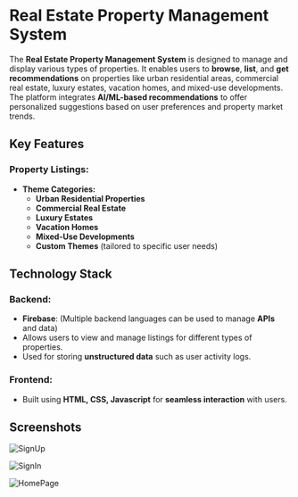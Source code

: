 
# Real Estate Property Management System

The **Real Estate Property Management System** is designed to manage and display various types of properties. It enables users to **browse**, **list**, and **get recommendations** on properties like urban residential areas, commercial real estate, luxury estates, vacation homes, and mixed-use developments. The platform integrates **AI/ML-based recommendations** to offer personalized suggestions based on user preferences and property market trends.

## Key Features

### Property Listings:
- **Theme Categories:**
  - **Urban Residential Properties**
  - **Commercial Real Estate**
  - **Luxury Estates**
  - **Vacation Homes**
  - **Mixed-Use Developments**
  - **Custom Themes** (tailored to specific user needs)

## Technology Stack

### Backend:
- **Firebase**: (Multiple backend languages can be used to manage **APIs** and data)
- Allows users to view and manage listings for different types of properties.
-  Used for storing **unstructured data** such as user activity logs.

### Frontend:
- Built using  **HTML, CSS, Javascript** for **seamless interaction** with users.

## Screenshots




![SignUp](https://github.com/user-attachments/assets/17f774aa-5e03-4799-b003-307c1751e381)


![SignIn](https://github.com/user-attachments/assets/77ca5a8f-6b98-4fae-b520-a7e80448b087)


![HomePage](https://github.com/user-attachments/assets/595518e3-c6a7-40a9-8eed-d99c964727de)






